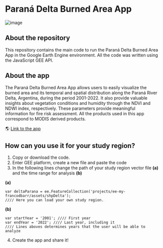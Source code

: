 # Paraná Delta Burned Area App

![image](https://github.com/francobarrionuevoenv21/Delta_Fires_GEEApp/assets/78272951/b0854d5c-d834-4542-9039-074d43ffb135)

## About the repository

This repository contains the main code to run the Paraná Delta Burned Area App in the Google Earth Engine environment. All the code was written using the JavaScript GEE API. 

## About the app

The Paraná Delta Burned Area App allows users to easily visualize the burned area and its temporal and spatial distribution along the Paraná River Delta, Argentina, during the period 2001-2022. It also provide valuable insights about vegetation conditions and humidity 
through the NDVI and NDWI index, respectively. These parameters provide meaningful information for fire risk assessment. All the products used in this app correspond to MODIS derived products.

🌎 [Link to the app](https://fbarrionuevo.users.earthengine.app/view/paran-delta-indices--burned-area)

## How can you use it for your study region?

1) Copy or download the code.
2) Enter GEE platform, create a new file and paste the code
3) In the following lines change the path of your study region vector file **(a)** and the time range for analysis **(b)**

**(a)**
```
var deltaParana = ee.FeatureCollection('projects/ee-my-francodbarr/assets/shpDelta');
//// Here you can load your own study region.
```
**(b)**

```
var startYear = '2001'; //// First year
var endYear = '2022'; //// Last year, including it
//// Lines aboves determines years that the user will be able to analyze
```
4) Create the app and share it!
